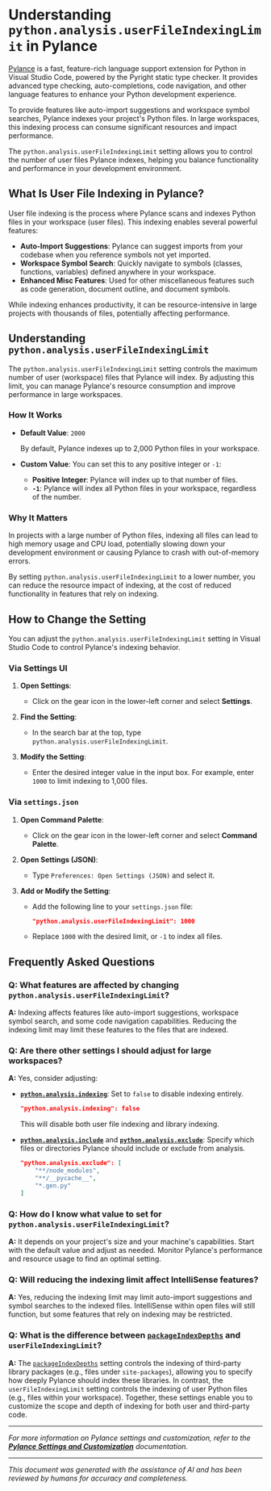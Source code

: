 # Understanding `python.analysis.userFileIndexingLimit` in Pylance

[Pylance](https://marketplace.visualstudio.com/items?itemName=ms-python.vscode-pylance) is a fast, feature-rich language support extension for Python in Visual Studio Code, powered by the Pyright static type checker. It provides advanced type checking, auto-completions, code navigation, and other language features to enhance your Python development experience.

To provide features like auto-import suggestions and workspace symbol searches, Pylance indexes your project's Python files. In large workspaces, this indexing process can consume significant resources and impact performance.

The `python.analysis.userFileIndexingLimit` setting allows you to control the number of user files Pylance indexes, helping you balance functionality and performance in your development environment.

## What Is User File Indexing in Pylance?

User file indexing is the process where Pylance scans and indexes Python files in your workspace (user files). This indexing enables several powerful features:

- **Auto-Import Suggestions**: Pylance can suggest imports from your codebase when you reference symbols not yet imported.
- **Workspace Symbol Search**: Quickly navigate to symbols (classes, functions, variables) defined anywhere in your workspace.
- **Enhanced Misc Features**: Used for other miscellaneous features such as code generation, document outline, and document symbols.

While indexing enhances productivity, it can be resource-intensive in large projects with thousands of files, potentially affecting performance.

## Understanding `python.analysis.userFileIndexingLimit`

The `python.analysis.userFileIndexingLimit` setting controls the maximum number of user (workspace) files that Pylance will index. By adjusting this limit, you can manage Pylance's resource consumption and improve performance in large workspaces.

### How It Works

- **Default Value**: `2000`

  By default, Pylance indexes up to 2,000 Python files in your workspace.

- **Custom Value**: You can set this to any positive integer or `-1`:

  - **Positive Integer**: Pylance will index up to that number of files.
  - **`-1`**: Pylance will index all Python files in your workspace, regardless of the number.

### Why It Matters

In projects with a large number of Python files, indexing all files can lead to high memory usage and CPU load, potentially slowing down your development environment or causing Pylance to crash with out-of-memory errors.

By setting `python.analysis.userFileIndexingLimit` to a lower number, you can reduce the resource impact of indexing, at the cost of reduced functionality in features that rely on indexing.

## How to Change the Setting

You can adjust the `python.analysis.userFileIndexingLimit` setting in Visual Studio Code to control Pylance's indexing behavior.

### Via Settings UI

1. **Open Settings**:

   - Click on the gear icon in the lower-left corner and select **Settings**.

2. **Find the Setting**:

   - In the search bar at the top, type `python.analysis.userFileIndexingLimit`.

3. **Modify the Setting**:

   - Enter the desired integer value in the input box. For example, enter `1000` to limit indexing to 1,000 files.

### Via `settings.json`

1. **Open Command Palette**:

   - Click on the gear icon in the lower-left corner and select **Command Palette**.

2. **Open Settings (JSON)**:

   - Type `Preferences: Open Settings (JSON)` and select it.

3. **Add or Modify the Setting**:

   - Add the following line to your `settings.json` file:

     ```json
     "python.analysis.userFileIndexingLimit": 1000
     ```

   - Replace `1000` with the desired limit, or `-1` to index all files.

## Frequently Asked Questions

### Q: What features are affected by changing `python.analysis.userFileIndexingLimit`?

**A:** Indexing affects features like auto-import suggestions, workspace symbol search, and some code navigation capabilities. Reducing the indexing limit may limit these features to the files that are indexed.

### Q: Are there other settings I should adjust for large workspaces?

**A:** Yes, consider adjusting:

- **[`python.analysis.indexing`](python_analysis_indexing.md)**: Set to `false` to disable indexing entirely.

  ```json
  "python.analysis.indexing": false
  ```

  This will disable both user file indexing and library indexing.

- **[`python.analysis.include`](python_analysis_include.md)** and **[`python.analysis.exclude`](python_analysis_exclude.md)**: Specify which files or directories Pylance should include or exclude from analysis.

  ```json
  "python.analysis.exclude": [
      "**/node_modules",
      "**/__pycache__",
      "*.gen.py"
  ]
  ```

### Q: How do I know what value to set for `python.analysis.userFileIndexingLimit`?

**A:** It depends on your project's size and your machine's capabilities. Start with the default value and adjust as needed. Monitor Pylance's performance and resource usage to find an optimal setting.

### Q: Will reducing the indexing limit affect IntelliSense features?

**A:** Yes, reducing the indexing limit may limit auto-import suggestions and symbol searches to the indexed files. IntelliSense within open files will still function, but some features that rely on indexing may be restricted.

### Q: What is the difference between [`packageIndexDepths`](python_analysis_packageIndexDepths.md) and `userFileIndexingLimit`?

**A:** The [`packageIndexDepths`](python_analysis_packageIndexDepths.md) setting controls the indexing of third-party library packages (e.g., files under `site-packages`), allowing you to specify how deeply Pylance should index these libraries. In contrast, the `userFileIndexingLimit` setting controls the indexing of user Python files (e.g., files within your workspace). Together, these settings enable you to customize the scope and depth of indexing for both user and third-party code.

---

*For more information on Pylance settings and customization, refer to the **[Pylance Settings and Customization](https://code.visualstudio.com/docs/python/settings-reference)** documentation.*

---

*This document was generated with the assistance of AI and has been reviewed by humans for accuracy and completeness.*
